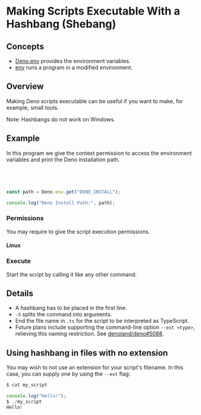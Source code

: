 # Making Scripts Executable With a Hashbang (Shebang)

## Concepts

* [Deno.env](https://deno.land/api?s=Deno.env) provides the environment variables.
* [env](https://www.man7.org/linux/man-pages/man1/env.1.html) runs a program in a modified environment.


## Overview

Making Deno scripts executable can be useful if you want to make, for example,
small tools.


Note: Hashbangs do not work on Windows.


## Example

In this program we give the context permission to access the environment
variables and print the Deno installation path.



```typescript




const path = Deno.env.get("DENO_INSTALL");

console.log("Deno Install Path:", path);
```
### Permissions

You may require to give the script execution permissions.


#### Linux

### Execute

Start the script by calling it like any other command:


## Details

* A hashbang has to be placed in the first line.
* `-S` splits the command into arguments.
* End the file name in `.ts` for the script to be interpreted as TypeScript.
* Future plans include supporting the command-line option `--ext <type>`,
relieving this naming restriction. See
[denoland/deno#5088](https://github.com/denoland/deno/issues/5088).


## Using hashbang in files with no extension

You may wish to not use an extension for your script's filename. In this case,
you can supply one by using the `--ext` flag:



```typescript
$ cat my_script

console.log("Hello!");
$ ./my_script
Hello!
```



